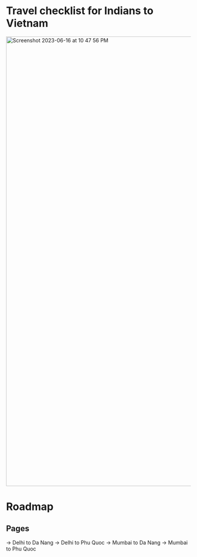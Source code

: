 # Travel checklist for Indians to Vietnam

<img width="1223" alt="Screenshot 2023-06-16 at 10 47 56 PM" src="https://github.com/TrakBit/rupeetravel/assets/3825401/bd85856e-58d8-4928-a6bf-e50e2337e4cf">

# Roadmap

## Pages

-> Delhi to Da Nang 
-> Delhi to Phu Quoc
-> Mumbai to Da Nang
-> Mumbai to Phu Quoc
